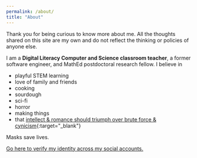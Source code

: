 ```yaml
---
permalink: /about/
title: "About"
---
```

Thank you for being curious to know more about me. All the thoughts shared on this site are my own and do not reflect the thinking or policies of anyone else.

I am a **Digital Literacy Computer and Science classroom teacher**, a former software engineer, and MathEd postdoctoral research fellow. I believe in

- playful STEM learning
- love of family and friends
- cooking
- sourdough
- sci-fi
- horror
- making things
- that [intellect & romance should triumph over brute force & cynicism](https://www.youtube.com/watch?v=M9P4SxtphJ4){:target="_blank"}

Masks save lives.


[Go here to verify my identity across my social accounts.](/../verify/)
